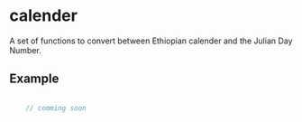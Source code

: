 # calender
A set of functions to convert between Ethiopian calender and the Julian Day Number.

## Example
```php
	
	// comming soon 

```